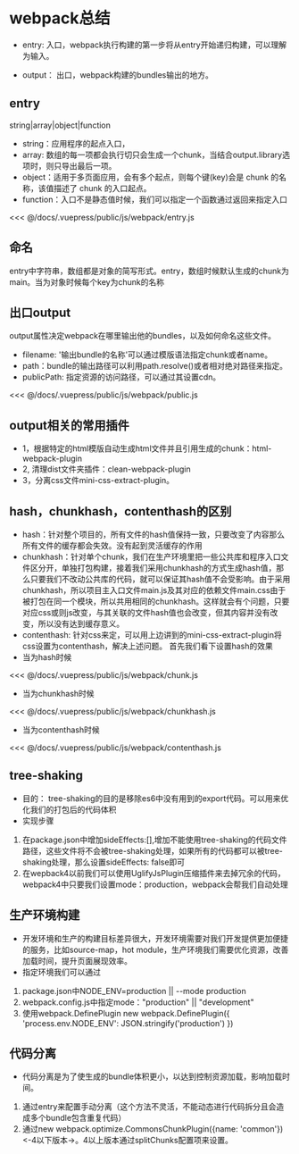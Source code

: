 # webpack总结
* entry: 入口，webpack执行构建的第一步将从entry开始递归构建，可以理解为输入。

* output： 出口，webpack构建的bundles输出的地方。

## entry
string|array|object|function
* string：应用程序的起点入口，
* array: 数组的每一项都会执行切只会生成一个chunk，当结合output.library选项时，则只导出最后一项。
* object：适用于多页面应用，会有多个起点，则每个键(key)会是 chunk 的名称，该值描述了 chunk 的入口起点。
* function：入口不是静态值时候，我们可以指定一个函数通过返回来指定入口

<<< @/docs/.vuepress/public/js/webpack/entry.js

## 命名
entry中字符串，数组都是对象的简写形式。entry，数组时候默认生成的chunk为main。当为对象时候每个key为chunk的名称

## 出口output
output属性决定webpack在哪里输出他的bundles，以及如何命名这些文件。
* filename: '输出bundle的名称'可以通过模版语法指定chunk或者name。
* path：bundle的输出路径可以利用path.resolve()或者相对绝对路径来指定。
* publicPath: 指定资源的访问路径，可以通过其设置cdn。

<<< @/docs/.vuepress/public/js/webpack/public.js

## output相关的常用插件
* 1，根据特定的html模版自动生成html文件并且引用生成的chunk：html-webpack-plugin
* 2, 清理dist文件夹插件：clean-webpack-plugin
* 3，分离css文件mini-css-extract-plugin。

## hash，chunkhash，contenthash的区别
* hash：针对整个项目的，所有文件的hash值保持一致，只要改变了内容那么所有文件的缓存都会失效。没有起到灵活缓存的作用
* chunkhash：针对单个chunk，我们在生产环境里把一些公共库和程序入口文件区分开，单独打包构建，接着我们采用chunkhash的方式生成hash值，那么只要我们不改动公共库的代码，就可以保证其hash值不会受影响。由于采用chunkhash，所以项目主入口文件main.js及其对应的依赖文件main.css由于被打包在同一个模块，所以共用相同的chunkhash。这样就会有个问题，只要对应css或则js改变，与其关联的文件hash值也会改变，但其内容并没有改变，所以没有达到缓存意义。
* contenthash: 针对css来定，可以用上边讲到的mini-css-extract-plugin将css设置为contenthash，解决上述问题。
首先我们看下设置hash的效果
* 当为hash时候

<<< @/docs/.vuepress/public/js/webpack/chunk.js
* 当为chunkhash时候

<<< @/docs/.vuepress/public/js/webpack/chunkhash.js
* 当为contenthash时候

<<< @/docs/.vuepress/public/js/webpack/contenthash.js

## tree-shaking
* 目的： tree-shaking的目的是移除es6中没有用到的export代码。可以用来优化我们的打包后的代码体积
* 实现步骤
1. 在package.json中增加sideEffects:[],增加不能使用tree-shaking的代码文件路径，这些文件将不会被tree-shaking处理，如果所有的代码都可以被tree-shaking处理，那么设置sideEffects: false即可
2. 在wepback4以前我们可以使用UglifyJsPlugin压缩插件来去掉冗余的代码，webpack4中只要我们设置mode：production，webpack会帮我们自动处理

## 生产环境构建
* 开发环境和生产的构建目标差异很大，开发环境需要对我们开发提供更加便捷的服务，比如source-map，hot module，生产环境我们需要优化资源，改善加载时间，提升页面展现效率。
* 指定环境我们可以通过
1. package.json中NODE_ENV=production || --mode production
2. webpack.config.js中指定mode："production" || "development"
3. 使用webpack.DefinePlugin
 new webpack.DefinePlugin({
   'process.env.NODE_ENV': JSON.stringify('production')
 })

 ## 代码分离
 * 代码分离是为了使生成的bundle体积更小，以达到控制资源加载，影响加载时间。
 1. 通过entry来配置手动分离（这个方法不灵活，不能动态进行代码拆分且会造成多个bundle包含重复代码）
 2. 通过new webpack.optimize.CommonsChunkPlugin({name: 'common'}) <-4以下版本->。4以上版本通过splitChunks配置项来设置。


